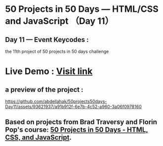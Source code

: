 # 50 Projects in 50 Days — HTML/CSS and JavaScript （Day 11）

## Day 11 — Event Keycodes :

the 11th project of 50 projects in 50 days challenge

# Live Demo : <a href="https://abdellahak.github.io/50projects50days-Day11/">Visit link</a>

## a preview of the project :




https://github.com/abdellahak/50projects50days-Day11/assets/93621937/a91b912f-6e7b-4c52-a960-3a06f0978160





## Based on projects from Brad Traversy and Florin Pop's course: <a href="https://50projects50days.com">50 Projects in 50 Days - HTML, CSS, and JavaScript</a>.
